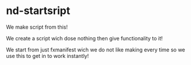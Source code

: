 # nd-startsript
We make script from this!

We create a script wich dose nothing then give functionality to it!

We start from just fxmanifest wich we do not like making every time so we use this to get in to work instantly!
